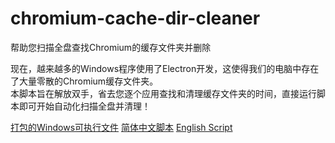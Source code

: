 # chromium-cache-dir-cleaner
帮助您扫描全盘查找Chromium的缓存文件夹并删除

现在，越来越多的Windows程序使用了Electron开发，这使得我们的电脑中存在了大量零散的Chromium缓存文件夹。<br>
本脚本旨在解放双手，省去您逐个应用查找和清理缓存文件夹的时间，直接运行脚本即可开始自动化扫描全盘并清理！

[打包的Windows可执行文件](https://github.com/ZiAzusa/chromium-cache-dir-cleaner/releases/download/v1.0/windows_amd64.exe)
[简体中文脚本](https://github.com/ZiAzusa/chromium-cache-dir-cleaner/blob/main/cleaner.py)
[English Script](https://github.com/ZiAzusa/chromium-cache-dir-cleaner/blob/main/cleaner_en.py)
